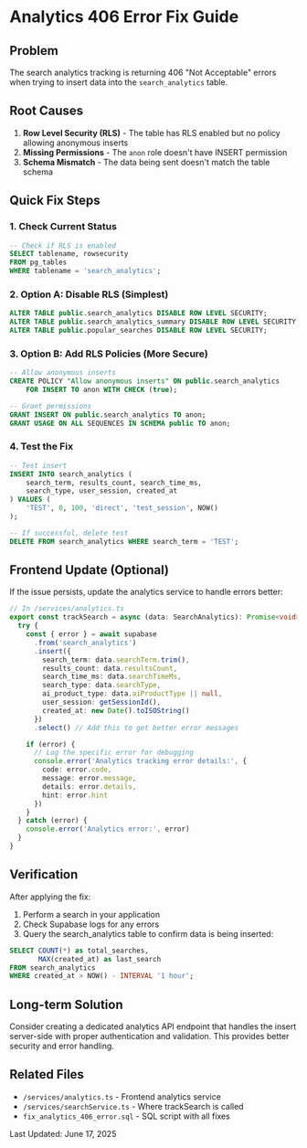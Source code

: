 # Analytics 406 Error Fix Guide

## Problem
The search analytics tracking is returning 406 "Not Acceptable" errors when trying to insert data into the `search_analytics` table.

## Root Causes
1. **Row Level Security (RLS)** - The table has RLS enabled but no policy allowing anonymous inserts
2. **Missing Permissions** - The `anon` role doesn't have INSERT permission
3. **Schema Mismatch** - The data being sent doesn't match the table schema

## Quick Fix Steps

### 1. Check Current Status
```sql
-- Check if RLS is enabled
SELECT tablename, rowsecurity 
FROM pg_tables 
WHERE tablename = 'search_analytics';
```

### 2. Option A: Disable RLS (Simplest)
```sql
ALTER TABLE public.search_analytics DISABLE ROW LEVEL SECURITY;
ALTER TABLE public.search_analytics_summary DISABLE ROW LEVEL SECURITY;
ALTER TABLE public.popular_searches DISABLE ROW LEVEL SECURITY;
```

### 3. Option B: Add RLS Policies (More Secure)
```sql
-- Allow anonymous inserts
CREATE POLICY "Allow anonymous inserts" ON public.search_analytics
    FOR INSERT TO anon WITH CHECK (true);

-- Grant permissions
GRANT INSERT ON public.search_analytics TO anon;
GRANT USAGE ON ALL SEQUENCES IN SCHEMA public TO anon;
```

### 4. Test the Fix
```sql
-- Test insert
INSERT INTO search_analytics (
    search_term, results_count, search_time_ms, 
    search_type, user_session, created_at
) VALUES (
    'TEST', 0, 100, 'direct', 'test_session', NOW()
);

-- If successful, delete test
DELETE FROM search_analytics WHERE search_term = 'TEST';
```

## Frontend Update (Optional)

If the issue persists, update the analytics service to handle errors better:

```typescript
// In /services/analytics.ts
export const trackSearch = async (data: SearchAnalytics): Promise<void> => {
  try {
    const { error } = await supabase
      .from('search_analytics')
      .insert({
        search_term: data.searchTerm.trim(),
        results_count: data.resultsCount,
        search_time_ms: data.searchTimeMs,
        search_type: data.searchType,
        ai_product_type: data.aiProductType || null,
        user_session: getSessionId(),
        created_at: new Date().toISOString()
      })
      .select() // Add this to get better error messages

    if (error) {
      // Log the specific error for debugging
      console.error('Analytics tracking error details:', {
        code: error.code,
        message: error.message,
        details: error.details,
        hint: error.hint
      })
    }
  } catch (error) {
    console.error('Analytics error:', error)
  }
}
```

## Verification

After applying the fix:
1. Perform a search in your application
2. Check Supabase logs for any errors
3. Query the search_analytics table to confirm data is being inserted:

```sql
SELECT COUNT(*) as total_searches,
       MAX(created_at) as last_search
FROM search_analytics
WHERE created_at > NOW() - INTERVAL '1 hour';
```

## Long-term Solution

Consider creating a dedicated analytics API endpoint that handles the insert server-side with proper authentication and validation. This provides better security and error handling.

## Related Files
- `/services/analytics.ts` - Frontend analytics service
- `/services/searchService.ts` - Where trackSearch is called
- `fix_analytics_406_error.sql` - SQL script with all fixes

Last Updated: June 17, 2025